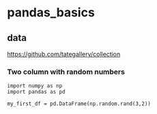 # pandas_basics

## data
https://github.com/tategallery/collection


### Two column with random numbers
```
import numpy as np 
import pandas as pd

my_first_df = pd.DataFrame(np.random.rand(3,2))

```
